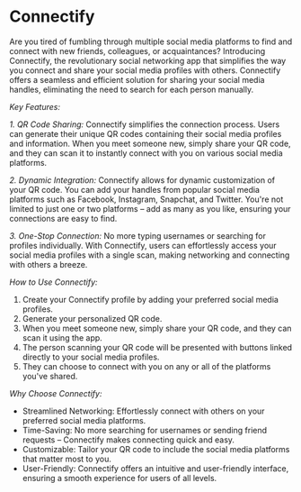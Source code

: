 # Connectify
Are you tired of fumbling through multiple social media platforms to find and connect with new friends, colleagues, or acquaintances? Introducing Connectify, the revolutionary social networking app that simplifies the way you connect and share your social media profiles with others. Connectify offers a seamless and efficient solution for sharing your social media handles, eliminating the need to search for each person manually. 

*Key Features:*

*1. QR Code Sharing:* Connectify simplifies the connection process. Users can generate their unique QR codes containing their social media profiles and information. When you meet someone new, simply share your QR code, and they can scan it to instantly connect with you on various social media platforms.

*2. Dynamic Integration:* Connectify allows for dynamic customization of your QR code. You can add your handles from popular social media platforms such as Facebook, Instagram, Snapchat, and Twitter. You're not limited to just one or two platforms – add as many as you like, ensuring your connections are easy to find.

*3. One-Stop Connection:* No more typing usernames or searching for profiles individually. With Connectify, users can effortlessly access your social media profiles with a single scan, making networking and connecting with others a breeze.

*How to Use Connectify:*

1. Create your Connectify profile by adding your preferred social media profiles.
2. Generate your personalized QR code.
3. When you meet someone new, simply share your QR code, and they can scan it using the app.
4. The person scanning your QR code will be presented with buttons linked directly to your social media profiles.
5. They can choose to connect with you on any or all of the platforms you've shared.

*Why Choose Connectify:*

- Streamlined Networking: Effortlessly connect with others on your preferred social media platforms.
- Time-Saving: No more searching for usernames or sending friend requests – Connectify makes connecting quick and easy.
- Customizable: Tailor your QR code to include the social media platforms that matter most to you.
- User-Friendly: Connectify offers an intuitive and user-friendly interface, ensuring a smooth experience for users of all levels.
